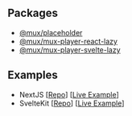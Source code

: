 ## Packages
- [@mux/placeholder](./packages/placeholder)
- [@mux/mux-player-react-lazy](./packages/react)
- [@mux/mux-player-svelte-lazy](./packages/svelte)

## Examples
- NextJS [[Repo](./examples/nextjs)] [[Live Example](https://mux-placeholder-react.vercel.app)]
- SvelteKit [[Repo](./packages/svelte)] [[Live Example](https://mux-placeholder-svelte.vercel.app)]
